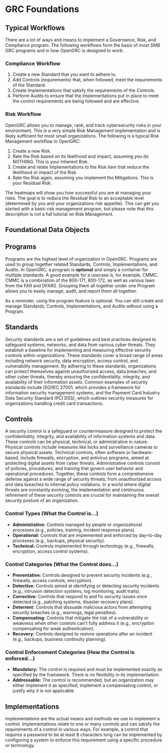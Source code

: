 # GRC Foundations

## Typical Workflows
There are a lot of ways and means to implement a Governance, Risk, and Compliance program. The following workflows form the basis of most SMB GRC programs and is how OpenGRC is designed to work:

### Compliance Workflow
1. Create a new Standard that you want to adhere to.
2. Add Controls (requirements) that, when followed, meet the requirements of the Standard.
3. Create Implementations that satisfy the requirements of the Controls.
4. Perform Audits to ensure that the Implementations put in place to meet the control requirements are being followed and are effective.

### Risk Workflow
OpenGRC allows you to manage, rank, and track cybersecurity risks in your environment. This is a very simple Risk Management implementation and is likely sufficient for most small organizations. The following is a typical Risk Management workflow in OpenGRC:
1. Create a new Risk.
2. Rate the Risk based on its likelihood and impact, assuming you do NOTHING. This is your Inherent Risk.
3. Create and relate Implementations to the Risk item that reduce the likelihood or impact of the Risk.
4. Rate the Risk again, assuming you implement the Mitigations. This is your Residual Risk.

The heatmaps will show you how successful you are at managing your risks. The goal is to reduce the Residual Risk to an acceptable level (determined by you and your organizations risk appetite). This can get you started with a basic risk management program, but please note that this description is not a full tutorial on Risk Management.


## Foundational Data Objects

## Programs
Programs are the highest level of organization in OpenGRC. Programs are used to group together related Standards, Controls, Implementations, and Audits. In OpenGRC, a program is **optional** and simply a container for multiple standards. A good example for a usecase is, for example, CMMC. CMMC is a combination of the 800-171, 800-172, as well as various laws from the FAR and DFARS. Grouping them all together under one Program allows you to easily manage, audit, and report them all together.

As a reminder, using the program feature is optional. You can still create and manage Standards, Controls, Implementations, and Audits without using a Program.

## Standards
Security standards are a set of guidelines and best practices designed to safeguard systems, networks, and data from various cyber threats. They establish a baseline for implementing and measuring effective security controls within organizations. These standards cover a broad range of areas including network security, data encryption, access control, and vulnerability management. By adhering to these standards, organizations can protect themselves against unauthorized access, data breaches, and other cyber threats, thereby ensuring the confidentiality, integrity, and availability of their information assets. Common examples of security standards include ISO/IEC 27001, which provides a framework for information security management systems, and the Payment Card Industry Data Security Standard (PCI DSS), which outlines security measures for organizations handling credit card transactions.

## Controls
A security control is a safeguard or countermeasure designed to protect the confidentiality, integrity, and availability of information systems and data. These controls can be physical, technical, or administrative in nature. Physical controls include measures like locks and surveillance cameras to secure physical assets. Technical controls, often software or hardware-based, include firewalls, encryption, and antivirus programs, aimed at protecting digital assets from cyber threats. Administrative controls consist of policies, procedures, and training that govern user behavior and operational procedures. Together, these controls form a comprehensive defense against a wide range of security threats, from unauthorized access and data breaches to internal policy violations. In a world where digital threats are constantly evolving, the implementation and continuous refinement of these security controls are crucial for maintaining the overall security posture of an organization.

### Control Types (What the Control is...)
* **Administrative:** Controls managed by people or organizational processes (e.g., policies, training, incident response plans).
* **Operational:** Controls that are implemented and enforced by day-to-day processes (e.g., backups, physical security).
* **Technical:** Controls implemented through technology (e.g., firewalls, encryption, access control systems).

### Control Categories (What the Control does...)
* **Preventative:** Controls designed to prevent security incidents (e.g., firewalls, access controls, encryption).
* **Detective:** Controls aimed at identifying or detecting security incidents (e.g., intrusion detection systems, log monitoring, audit trails).
* **Corrective:** Controls that respond to and fix security issues once detected (e.g., patching systems, disaster recovery plans).
* **Deterrent:** Controls that dissuade malicious actors from attempting security breaches (e.g., warnings, legal penalties).
* **Compensating:** Controls that mitigate the risk of a vulnerability or weakness when other controls can't fully address it (e.g., encryption compensating for weak authentication).
* **Recovery:** Controls designed to restore operations after an incident (e.g., backups, business continuity planning).


### Control Enforcement Categories (How the Control is enforced...)
* **Mandatory:** The control is required and must be implemented exactly as specified by the framework. There is no flexibility in its implementation.
* **Addressable:** The control is recommended, but an organization may either implement it as specified, implement a compensating control, or justify why it is not applicable.

## Implementations
Implementations are the actual means and methods we use to implement a control. Implementations relate to one or many controls and can satisfy the requirements of a control in various ways. For example, a control that requires a password to be at least 8 characters long can be implemented by configuring a system to enforce this requirement using a specific procedure or technology.
